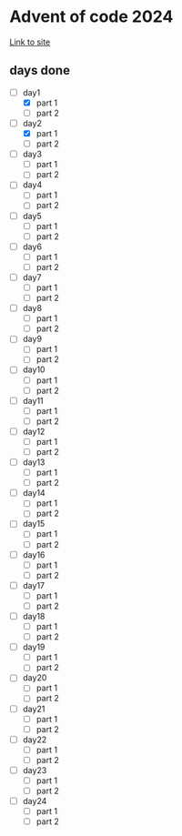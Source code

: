 # Advent of code 2024
[Link to site](https://adventofcode.com/2024)

## days done
- [ ] day1
	- [x] part 1
	- [ ] part 2

- [ ] day2
	- [x] part 1
	- [ ] part 2

- [ ] day3
	- [ ] part 1
	- [ ] part 2

- [ ] day4
	- [ ] part 1
	- [ ] part 2

- [ ] day5
	- [ ] part 1
	- [ ] part 2

- [ ] day6
	- [ ] part 1
	- [ ] part 2

- [ ] day7
	- [ ] part 1
	- [ ] part 2

- [ ] day8
	- [ ] part 1
	- [ ] part 2

- [ ] day9
	- [ ] part 1
	- [ ] part 2

- [ ] day10
	- [ ] part 1
	- [ ] part 2

- [ ] day11
	- [ ] part 1
	- [ ] part 2

- [ ] day12
	- [ ] part 1
	- [ ] part 2

- [ ] day13
	- [ ] part 1
	- [ ] part 2

- [ ] day14
	- [ ] part 1
	- [ ] part 2

- [ ] day15
	- [ ] part 1
	- [ ] part 2

- [ ] day16
	- [ ] part 1
	- [ ] part 2

- [ ] day17
	- [ ] part 1
	- [ ] part 2

- [ ] day18
	- [ ] part 1
	- [ ] part 2

- [ ] day19
	- [ ] part 1
	- [ ] part 2

- [ ] day20
	- [ ] part 1
	- [ ] part 2

- [ ] day21
	- [ ] part 1
	- [ ] part 2

- [ ] day22
	- [ ] part 1
	- [ ] part 2

- [ ] day23
	- [ ] part 1
	- [ ] part 2

- [ ] day24
	- [ ] part 1
	- [ ] part 2
